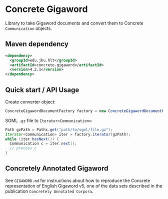 Concrete Gigaword
====
Library to take Gigaword documents and convert them to Concrete `Communication` objects.

Maven dependency
---
```xml
<dependency>
  <groupId>edu.jhu.hlt</groupId>
  <artifactId>concrete-gigaword</artifactId>
  <version>4.2.1</version>
</dependency>
```

Quick start / API Usage
---
Create converter object:
```java
ConcreteGigawordDocumentFactory factory = new ConcreteGigawordDocumentFactory();
```

SGML `.gz` file to `Iterator<Communication>`:

```java
Path gzPath = Paths.get("path/to/sgml/file.gz");
Iterator<Communication> iter = factory.iterator(gzPath);
while (iter.hasNext()) {
  Communication c = iter.next();
  // process c
}
```

Concretely Annotated Gigaword
---
See `GIGAWORD.md` for instructions about how to reproduce the Concrete representation of English Gigaword v5, one of the data sets described in the publication `Concretely Annotated Corpora`. 